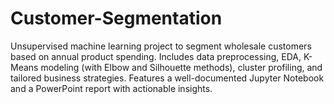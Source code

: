# Customer-Segmentation
Unsupervised machine learning project to segment wholesale customers based on annual product spending. Includes data preprocessing, EDA, K-Means modeling (with Elbow and Silhouette methods), cluster profiling, and tailored business strategies. Features a well-documented Jupyter Notebook and a PowerPoint report with actionable insights.
